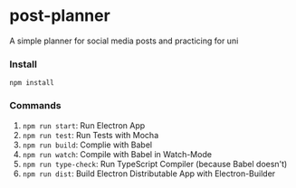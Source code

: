 # post-planner
A simple planner for social media posts and practicing for uni

### Install
`npm install`

### Commands
1. `npm run start`: Run Electron App
1. `npm run test`: Run Tests with Mocha
1. `npm run build`: Complie with Babel
1. `npm run watch`: Compile with Babel in Watch-Mode
1. `npm run type-check`: Run TypeScript Compiler (because Babel doesn't)
1. `npm run dist`: Build Electron Distributable App with Electron-Builder
